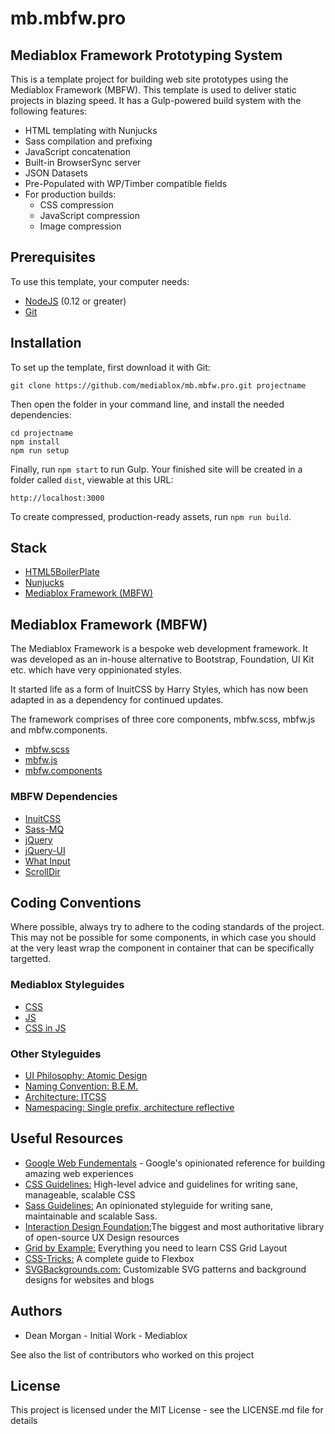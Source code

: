 # mb.mbfw.pro
## Mediablox Framework Prototyping System

This is a template project for building web site prototypes using the Mediablox Framework (MBFW). This template is used to deliver static projects in blazing speed. It has a Gulp-powered build system with the following features:

- HTML templating with Nunjucks
- Sass compilation and prefixing
- JavaScript concatenation
- Built-in BrowserSync server
- JSON Datasets
- Pre-Populated with WP/Timber compatible fields
- For production builds:
  - CSS compression
  - JavaScript compression
  - Image compression

## Prerequisites

To use this template, your computer needs:

- [NodeJS](https://nodejs.org/en/) (0.12 or greater)
- [Git](https://git-scm.com/)

## Installation

To set up the template, first download it with Git:

```
git clone https://github.com/mediablox/mb.mbfw.pro.git projectname
```

Then open the folder in your command line, and install the needed dependencies:

```
cd projectname
npm install
npm run setup
```

Finally, run `npm start` to run Gulp. Your finished site will be created in a folder called `dist`, viewable at this URL:

```
http://localhost:3000
```

To create compressed, production-ready assets, run `npm run build`.

## Stack

- [HTML5BoilerPlate](https://html5boilerplate.com/)
- [Nunjucks](https://mozilla.github.io/nunjucks/)
- [Mediablox Framework (MBFW)](https://github.com/mediablox/mb.mbfw)

## Mediablox Framework (MBFW)

The Mediablox Framework is a bespoke web development framework. It was developed as an in-house alternative to Bootstrap, Foundation, UI Kit etc. which have very oppinionated styles.

It started life as a form of InuitCSS by Harry Styles, which has now been adapted in as a dependency for continued updates.

The framework comprises of three core components, mbfw.scss, mbfw.js and mbfw.components.

- [mbfw.scss](https://github.com/mediablox/mb.mbfw.scss)
- [mbfw.js](https://github.com/mediablox/mb.mbfw.js)
- [mbfw.components](https://github.com/mediablox/mb.mbfw.components)

### MBFW Dependencies

- [InuitCSS](https://github.com/inuitcss/inuitcss)
- [Sass-MQ](https://github.com/sass-mq/sass-mq)
- [jQuery](https://jquery.com/)
- [jQuery-UI](https://jqueryui.com/)
- [What Input](https://ten1seven.github.io/what-input/)
- [ScrollDir](https://scrolldir.com/)

## Coding Conventions

Where possible, always try to adhere to the coding standards of the project. This may not be possible for some components, in which case you should at the very least wrap the component in container that can be specifically targetted.

### Mediablox Styleguides

- [CSS](https://github.com/mediablox/styleguides/tree/master/css)
- [JS](https://github.com/mediablox/styleguides/blob/master/js)
- [CSS in JS](https://github.com/mediablox/styleguides/blob/master/css-in-js)

### Other Styleguides

- [UI Philosophy: Atomic Design](http://bradfrost.com/blog/post/atomic-web-design/)
- [Naming Convention: B.E.M.](https://css-tricks.com/bem-101/)
- [Architecture: ITCSS](https://github.com/inuitcss/inuitcss/blob/develop/README.md#css-directory-structure)
- [Namespacing: Single prefix, architecture reflective](https://csswizardry.com/2015/03/more-transparent-ui-code-with-namespaces/)

## Useful Resources

- [Google Web Fundementals](https://developers.google.com/web/fundamentals/) - Google's opinionated reference for building amazing web experiences
- [CSS Guidelines:](https://cssguidelin.es/) High-level advice and guidelines for writing sane, manageable, scalable CSS
- [Sass Guidelines:](https://sass-guidelin.es/) An opinionated styleguide for writing sane, maintainable and scalable Sass.
- [Interaction Design Foundation:](https://www.interaction-design.org/literature/)The biggest and most authoritative library of open-source UX Design resources
- [Grid by Example:](https://gridbyexample.com/) Everything you need to learn CSS Grid Layout
- [CSS-Tricks:](https://css-tricks.com/snippets/css/a-guide-to-flexbox/) A complete guide to Flexbox
- [SVGBackgrounds.com:](https://www.svgbackgrounds.com/) Customizable SVG patterns and background designs for websites and blogs

## Authors

- Dean Morgan - Initial Work - Mediablox

See also the list of contributors who worked on this project

## License

This project is licensed under the MIT License - see the LICENSE.md file for details
